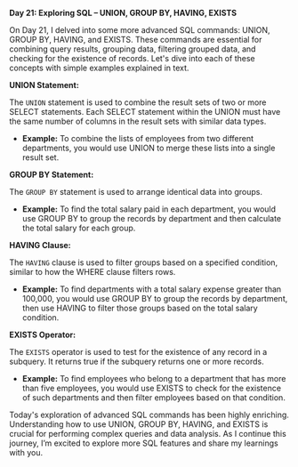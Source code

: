 **Day 21: Exploring SQL – UNION, GROUP BY, HAVING, EXISTS**

On Day 21, I delved into some more advanced SQL commands: UNION, GROUP BY, HAVING, and EXISTS. These commands are essential for combining query results, grouping data, filtering grouped data, and checking for the existence of records. Let's dive into each of these concepts with simple examples explained in text.

**UNION Statement:**

The `UNION` statement is used to combine the result sets of two or more SELECT statements. Each SELECT statement within the UNION must have the same number of columns in the result sets with similar data types.

- **Example:** To combine the lists of employees from two different departments, you would use UNION to merge these lists into a single result set.

**GROUP BY Statement:**

The `GROUP BY` statement is used to arrange identical data into groups.

- **Example:** To find the total salary paid in each department, you would use GROUP BY to group the records by department and then calculate the total salary for each group.

**HAVING Clause:**

The `HAVING` clause is used to filter groups based on a specified condition, similar to how the WHERE clause filters rows.

- **Example:** To find departments with a total salary expense greater than 100,000, you would use GROUP BY to group the records by department, then use HAVING to filter those groups based on the total salary condition.

**EXISTS Operator:**

The `EXISTS` operator is used to test for the existence of any record in a subquery. It returns true if the subquery returns one or more records.

- **Example:** To find employees who belong to a department that has more than five employees, you would use EXISTS to check for the existence of such departments and then filter employees based on that condition.


Today's exploration of advanced SQL commands has been highly enriching. Understanding how to use UNION, GROUP BY, HAVING, and EXISTS is crucial for performing complex queries and data analysis. As I continue this journey, I’m excited to explore more SQL features and share my learnings with you.

